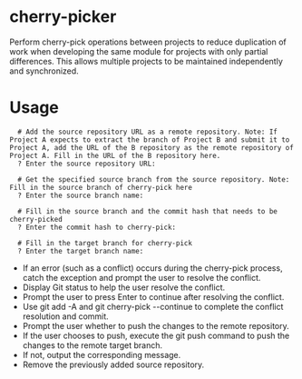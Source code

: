 # cherry-picker

Perform cherry-pick operations between projects to reduce duplication of work when developing the same module for projects with only partial differences. This allows multiple projects to be maintained independently and synchronized.

# Usage

```
  # Add the source repository URL as a remote repository. Note: If Project A expects to extract the branch of Project B and submit it to Project A, add the URL of the B repository as the remote repository of Project A. Fill in the URL of the B repository here.
  ? Enter the source repository URL:

  # Get the specified source branch from the source repository. Note: Fill in the source branch of cherry-pick here
  ? Enter the source branch name:

  # Fill in the source branch and the commit hash that needs to be cherry-picked
  ? Enter the commit hash to cherry-pick:

  # Fill in the target branch for cherry-pick
  ? Enter the target branch name:

```

- If an error (such as a conflict) occurs during the cherry-pick process, catch the exception and prompt the user to resolve the conflict.
- Display Git status to help the user resolve the conflict.
- Prompt the user to press Enter to continue after resolving the conflict.
- Use git add -A and git cherry-pick --continue to complete the conflict resolution and commit.
- Prompt the user whether to push the changes to the remote repository.
- If the user chooses to push, execute the git push command to push the changes to the remote target branch.
- If not, output the corresponding message.
- Remove the previously added source repository.
